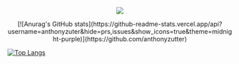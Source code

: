 <p align="center">
  <img src="https://media4.giphy.com/media/uprwwjptZW4Za/giphy.gif">
</p>

<p align="center">
  [![Anurag's GitHub stats](https://github-readme-stats.vercel.app/api?username=anthonyzuter&hide=prs,issues&show_icons=true&theme=midnight-purple)](https://github.com/anthonyzutter)

  [![Top Langs](https://github-readme-stats.vercel.app/api/top-langs/?username=anthonyzutter&layout=compact)](https://github.com/anthonyzutter/)
</p>
